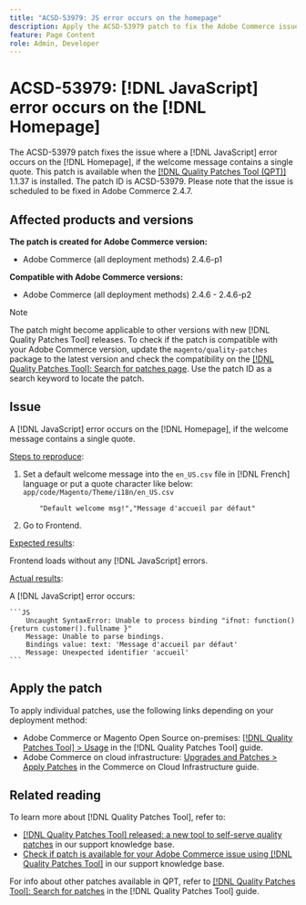 ```yaml
---
title: "ACSD-53979: JS error occurs on the homepage"
description: Apply the ACSD-53979 patch to fix the Adobe Commerce issue where a [!DNL JavaScript] error occurs on the [!DNL Homepage], if the welcome message contains a single quote.
feature: Page Content
role: Admin, Developer
---
```

# ACSD-53979: [!DNL JavaScript] error occurs on the [!DNL Homepage]

The ACSD-53979 patch fixes the issue where a [!DNL JavaScript] error occurs on the [!DNL Homepage], if the welcome message contains a single quote. This patch is available when the [[!DNL Quality Patches Tool (QPT)]](/help/announcements/adobe-commerce-announcements/magento-quality-patches-released-new-tool-to-self-serve-quality-patches.md) 1.1.37 is installed. The patch ID is ACSD-53979. Please note that the issue is scheduled to be fixed in Adobe Commerce 2.4.7.

## Affected products and versions

**The patch is created for Adobe Commerce version:**

* Adobe Commerce (all deployment methods) 2.4.6-p1

**Compatible with Adobe Commerce versions:**

* Adobe Commerce (all deployment methods) 2.4.6 - 2.4.6-p2

>[!NOTE]
>
>The patch might become applicable to other versions with new [!DNL Quality Patches Tool] releases. To check if the patch is compatible with your Adobe Commerce version, update the `magento/quality-patches` package to the latest version and check the compatibility on the [[!DNL Quality Patches Tool]: Search for patches page](https://experienceleague.adobe.com/tools/commerce-quality-patches/index.html). Use the patch ID as a search keyword to locate the patch.

## Issue

A [!DNL JavaScript] error occurs on the [!DNL Homepage], if the welcome message contains a single quote.

<u>Steps to reproduce</u>:

1. Set a default welcome message into the `en_US.csv` file in [!DNL French] language or put a quote character like below:
`app/code/Magento/Theme/i18n/en_US.csv`

    ```CSV
        "Default welcome msg!","Message d'accueil par défaut"
    ```

1. Go to Frontend.

<u>Expected results</u>:

Frontend loads without any [!DNL JavaScript] errors.

<u>Actual results</u>:

A [!DNL JavaScript] error occurs:

    ```JS
        Uncaught SyntaxError: Unable to process binding "ifnot: function(){return customer().fullname }"
        Message: Unable to parse bindings.
        Bindings value: text: 'Message d'accueil par défaut'
        Message: Unexpected identifier 'accueil'
    ```
    
## Apply the patch

To apply individual patches, use the following links depending on your deployment method:

* Adobe Commerce or Magento Open Source on-premises: [[!DNL Quality Patches Tool] > Usage](https://experienceleague.adobe.com/docs/commerce-operations/tools/quality-patches-tool/usage.html) in the [!DNL Quality Patches Tool] guide.
* Adobe Commerce on cloud infrastructure: [Upgrades and Patches > Apply Patches](https://experienceleague.adobe.com/docs/commerce-cloud-service/user-guide/develop/upgrade/apply-patches.html) in the Commerce on Cloud Infrastructure guide.

## Related reading

To learn more about [!DNL Quality Patches Tool], refer to:

* [[!DNL Quality Patches Tool] released: a new tool to self-serve quality patches](/help/announcements/adobe-commerce-announcements/magento-quality-patches-released-new-tool-to-self-serve-quality-patches.md) in our support knowledge base.
* [Check if patch is available for your Adobe Commerce issue using [!DNL Quality Patches Tool]](/help/support-tools/patches-available-in-qpt-tool/check-patch-for-magento-issue-with-magento-quality-patches.md) in our support knowledge base.

For info about other patches available in QPT, refer to [[!DNL Quality Patches Tool]: Search for patches](https://experienceleague.adobe.com/tools/commerce-quality-patches/index.html) in the [!DNL Quality Patches Tool] guide.